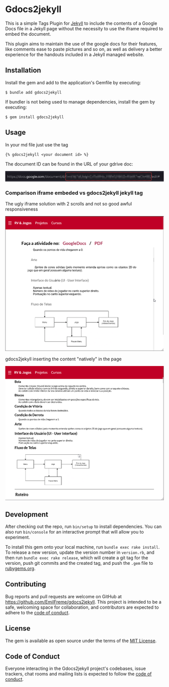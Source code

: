 # Gdocs2jekyll

This is a simple Tags Plugin for [Jekyll](https://jekyllrb.com/) to include the
contents of a Google Docs file in a Jekyll page without the necessity to use the
 iframe required to embed the document. 

This plugin aims to maintain the use of the google docs for their features, like comments
ease to paste pictures and so on, as well as delivery a better experience for
the handouts included in a Jekyll managed website.


## Installation

Install the gem and add to the application's Gemfile by executing:

    $ bundle add gdocs2jekyll

If bundler is not being used to manage dependencies, install the gem by executing:

    $ gem install gdocs2jekyll

## Usage

In your md file just use the tag 

```
{% gdocs2jekyll <your document id> %}
```

The document ID can be found in the URL of your gdrive doc: 

![](gdriveurl.png)

### Comparison iframe embeded vs gdocs2jekyll jekyll tag

The ugly iframe solution with 2 scrolls and not so good awful responsiveness

![](iframesample.png)

gdocs2jekyll inserting the content "natively" in the page

![](tagsample.png)



## Development

After checking out the repo, run `bin/setup` to install dependencies. You can also run `bin/console` for an interactive prompt that will allow you to experiment.

To install this gem onto your local machine, run `bundle exec rake install`. To release a new version, update the version number in `version.rb`, and then run `bundle exec rake release`, which will create a git tag for the version, push git commits and the created tag, and push the `.gem` file to [rubygems.org](https://rubygems.org).

## Contributing

Bug reports and pull requests are welcome on GitHub at https://github.com/EmilFreme/gdocs2jekyll. This project is intended to be a safe, welcoming space for collaboration, and contributors are expected to adhere to the [code of conduct](https://github.com/EmilFreme/gdocs2jekyll/blob/master/CODE_OF_CONDUCT.md).

## License

The gem is available as open source under the terms of the [MIT License](https://opensource.org/licenses/MIT).

## Code of Conduct

Everyone interacting in the Gdocs2jekyll project's codebases, issue trackers, chat rooms and mailing lists is expected to follow the [code of conduct](https://github.com/EmilFreme/gdocs2jekyll/blob/master/CODE_OF_CONDUCT.md).
